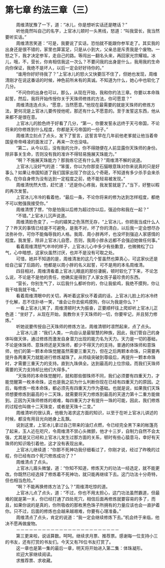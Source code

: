 <h1>第七章 约法三章（三）</h1>
<div id="content">&nbsp&nbsp&nbsp&nbsp&nbsp&nbsp&nbsp&nbsp
 周维清犹豫了一下，道：“冰儿，你是想听实话还是瞎话？”
 <br/>&nbsp&nbsp&nbsp&nbsp&nbsp&nbsp&nbsp&nbsp
 听他竟然叫自己的名字，上官冰儿顿时一头黑线，怒道：“叫我营长，我当然要听实话。”
 <br/>&nbsp&nbsp&nbsp&nbsp&nbsp&nbsp&nbsp&nbsp
 周维清苦笑道：“可是，我要说了实话，恐怕就不能跟你参军走了。其实我的出身还是很不错的，家里也算富足，只是从小到大，父亲总是斥责我是个废物。一怒之下，我才决定参军，走自己的路。等闯出一翻名头来，再回家光宗耀祖。冰儿，哦，不，营长，你肯相信我这一次么？不要问我的出身是什么，我用我的生命向你保证，我绝不是坏人，以后一定会好好待你的。”
 <br/>&nbsp&nbsp&nbsp&nbsp&nbsp&nbsp&nbsp&nbsp
 “谁用你好好待我了？”上官冰儿的怒火又快要压不住了，但她也发现，周维清刚才在说这番话的时候，神色前所未有的真诚。不知道为什么，她心中也软化了几分。
 <br/>&nbsp&nbsp&nbsp&nbsp&nbsp&nbsp&nbsp&nbsp
 “不问你的出身也可以，那么，从现在开始，我和你约法三章。你要以本命珠起誓，然后，我将开始传授你关于天珠师修炼的方法，你可愿意？”
 <br/>&nbsp&nbsp&nbsp&nbsp&nbsp&nbsp&nbsp&nbsp
 周维清连连点头，“愿意，当然愿意。”他现在最需要的就是天珠师的修炼方法，更何况是上官冰儿要传授他呢，那还有什么不愿意的。至于发誓这东西，他从来都不是很在意。
 <br/>&nbsp&nbsp&nbsp&nbsp&nbsp&nbsp&nbsp&nbsp
 上官冰儿的脸色终于好看了几分，“第一，你要发誓永远终于天弓帝国，不论将来的你修炼到什么程度，你都是天弓帝国的一份子。”
 <br/>&nbsp&nbsp&nbsp&nbsp&nbsp&nbsp&nbsp&nbsp
 周维清立刻点了点头，发下了誓言，这誓言早在几年前他老爹就让他当着帝国皇帝帝峰凌的面发过了，再来一次也没啥。
 <br/>&nbsp&nbsp&nbsp&nbsp&nbsp&nbsp&nbsp&nbsp
 “第二，从今以后，没有我的允许，你不得随便在人前显露你天珠师的身份。除非事关生命，否则没有我的准许不得轻易施展天珠能力。”
 <br/>&nbsp&nbsp&nbsp&nbsp&nbsp&nbsp&nbsp&nbsp
 “啊？不施展天珠能力？那我练它还有什么用？”周维清不解的说道。
 <br/>&nbsp&nbsp&nbsp&nbsp&nbsp&nbsp&nbsp&nbsp
 上官冰儿没好气的道：“笨蛋，你以为你那变石猫眼意珠对你来说真的只是好事么？如果让帝国知道了我们国家出现了你这么个奇葩，不知道有多少杀手会来杀你。在你自身修为没有达到一定程度之前，绝不能轻易被发现。”
 <br/>&nbsp&nbsp&nbsp&nbsp&nbsp&nbsp&nbsp&nbsp
 周维清恍然大悟，赶忙道：“还是你心疼我，我发誓就是了。”当下，好整以暇的再次发誓。
 <br/>&nbsp&nbsp&nbsp&nbsp&nbsp&nbsp&nbsp&nbsp
 上官冰儿冷冷的看着他，“最后一条，不论你将来的修为达到怎样程度，都绝不可以勉强我接受你。”
 <br/>&nbsp&nbsp&nbsp&nbsp&nbsp&nbsp&nbsp&nbsp
 周维清愣了愣，“你是怕我以后修为超过你以后，强迫你和我在一起？”
 <br/>&nbsp&nbsp&nbsp&nbsp&nbsp&nbsp&nbsp&nbsp
 “不错。”上官冰儿沉声说道。
 <br/>&nbsp&nbsp&nbsp&nbsp&nbsp&nbsp&nbsp&nbsp
 周维清脸色变了，一向的嬉笑之色荡然无存，“上官冰儿，你把我当成什么人了？昨天的事情已经是不可避免，是我不对，坏了你的清白，以后我一定会想尽办法弥补你，可你不能侮辱我的人格。我周、周小胖再坏，也没坏到强迫人家感情的程度。我发誓，除非上官冰儿自愿，否则，我周小胖永远都不会强迫她做任何事。”
 <br/>&nbsp&nbsp&nbsp&nbsp&nbsp&nbsp&nbsp&nbsp
 看着周维清怒气冲冲的样子，上官冰儿心中多少有些歉意，也微微松了口气，心中暗想，这家伙虽然讨厌，也并不是没有可取之处。
 <br/>&nbsp&nbsp&nbsp&nbsp&nbsp&nbsp&nbsp&nbsp
 可惜，她并不知道的是，周维清发的这几个誓虽然也算真心，可这家伙还是给自己留了后路的，他都是以周小胖的名义起誓，可不是用的本名周维清。
 <br/>&nbsp&nbsp&nbsp&nbsp&nbsp&nbsp&nbsp&nbsp
 四目相对，周维清看着上官冰儿眼底的那份凄婉，顿时软化了下来，不论怎么说，不论是不是他的责任，他确实是得到了人家女孩子最珍贵的东西。
 <br/>&nbsp&nbsp&nbsp&nbsp&nbsp&nbsp&nbsp&nbsp
 “营长，你别生气了，以后我什么都听你的，你让我偷鸡，我绝不摸狗，你让我干啥我就干啥。”
 <br/>&nbsp&nbsp&nbsp&nbsp&nbsp&nbsp&nbsp&nbsp
 看着周维清眼中的关切，再听着这家伙不着调的话，上官冰儿脸上的冰冷终于化解，忍不住扑哧一笑，“谁会让你去偷鸡摸狗，你以为我是你么？”
 <br/>&nbsp&nbsp&nbsp&nbsp&nbsp&nbsp&nbsp&nbsp
 一看上官冰儿笑了，周维清顿时大为振奋，正要顺杆往上爬却听上官冰儿正色道：“坐好了，从现在开始，我教你关于天珠师的一切，你要牢记，并且努力修炼。”
 <br/>&nbsp&nbsp&nbsp&nbsp&nbsp&nbsp&nbsp&nbsp
 听她说要传授自己天珠师的修炼方法，周维清顿时凛然起来，点了点头。
 <br/>&nbsp&nbsp&nbsp&nbsp&nbsp&nbsp&nbsp&nbsp
 上官冰儿道：“我们人类，一向自认是最智慧的种族，因此，我们管自己的身体叫做天体，通过修炼而激发自身潜力出现的能力名为天力。天力是一切的基础，不论是体珠师、意珠师还是天珠师，都少不得天力的支持。普通的体珠师和意珠师，他们的第一颗本命珠觉醒虽然需要三重天力，但在之后两颗本命珠，只需要再提升各两重天力就能进行修炼凝珠了。从师级突破到尊级后，再提升一颗本命珠时，才需要三重天力的支持。直到九珠俱全。达到最高的上位宗级。而我们天珠师需要的天力支持却比他们大得多。”
 <br/>&nbsp&nbsp&nbsp&nbsp&nbsp&nbsp&nbsp&nbsp
 “天珠师的本命珠觉醒时，就和那些御珠师不同，我们必须要有四重天力，才能觉醒第一枚本命珠，这也是我之前为什么判断你现在已经有四重天力的原因。之后，每修炼一枚本命珠，都必须先有四重天力作为基础。也就是说，如果我们天珠师想要修炼到最高的十二天珠，就需要将天力修炼到最高的天道力第十二重方能做到。正因为天珠师修炼的艰难，每四重天力才有提升一珠的可能，因此，我们修炼的过程也叫做十二天珠变，或者是天珠十二变。”
 <br/>&nbsp&nbsp&nbsp&nbsp&nbsp&nbsp&nbsp&nbsp
 周维清听的很认真，他极为渴求这方面的知识，以至于在听上官冰儿讲述的时候，都没有用目光向她身上乱飘。
 <br/>&nbsp&nbsp&nbsp&nbsp&nbsp&nbsp&nbsp&nbsp
 说到这里，上官冰儿拿过自己带来的油灯点燃，令已经完全黑下来的帐篷亮了起来，玉人近在咫尺，令周维清不禁心头微颤，他才十三岁，自制力自然不会太强，尤其是又已经和上官冰儿发生过那方面的关系，顿时有些心猿意马，幸好有天珠师的知识吸引着他，这才没有表现出来。
 <br/>&nbsp&nbsp&nbsp&nbsp&nbsp&nbsp&nbsp&nbsp
 上官冰儿继续道：“你那不死神功我仔细看过了，你刚才说，经过了昨晚的过程，你已经有四个死穴修炼成功了？”
 <br/>&nbsp&nbsp&nbsp&nbsp&nbsp&nbsp&nbsp&nbsp
 周维清点了点头。
 <br/>&nbsp&nbsp&nbsp&nbsp&nbsp&nbsp&nbsp&nbsp
 上官冰儿眉头微皱，道：“你知不知道，修炼天力的功法一经选定，就不能更改。你既然已经选择了修炼着不死神功，就只能再继续下去。这门功法十分奇特，但也相当危险。”
 <br/>&nbsp&nbsp&nbsp&nbsp&nbsp&nbsp&nbsp&nbsp
 “啊？不能再换修炼方法了么？”周维清吃惊的道。
 <br/>&nbsp&nbsp&nbsp&nbsp&nbsp&nbsp&nbsp&nbsp
 上官冰儿点了点头，道：“不过，你也不用太担心，这门功法虽然霸道，但最难的就是第一关，你已经打通了四处死穴，相信后面再修炼就要容易的多了，而且，如果你说的是真的，你所吸收的那枚黑色珠子所拥有的力量应该也会一直护着你。只不过，后面的修炼也会越来越艰难，你要有心理准备。”
 <br/>&nbsp&nbsp&nbsp&nbsp&nbsp&nbsp&nbsp&nbsp
 周维清点了点头，肯定的说道：“我一定会继续修炼下去。”机会终于来临，他决不愿再做废物。
 <br/>&nbsp&nbsp&nbsp&nbsp&nbsp&nbsp&nbsp&nbsp
 －－－－－－－－－－－－－－－－－－－－－－－－
 <br/>&nbsp&nbsp&nbsp&nbsp&nbsp&nbsp&nbsp&nbsp
 第三更来啦，说话算数。呵呵。继续求月票、推荐票。感谢每一位支持小三的书友，还有打赏的书友们。今天又有76位书友打赏了。
 <br/>&nbsp&nbsp&nbsp&nbsp&nbsp&nbsp&nbsp&nbsp
 这一章也是第一集的最后一章，明天将开始进入第二集：体珠凝形。
 <br/>&nbsp&nbsp&nbsp&nbsp&nbsp&nbsp&nbsp&nbsp
 欢迎大家继续阅读。
 <br/>&nbsp&nbsp&nbsp&nbsp&nbsp&nbsp&nbsp&nbsp
 求推荐票、求收藏。
 <br/>&nbsp&nbsp&nbsp&nbsp&nbsp&nbsp&nbsp&nbsp
</div>
